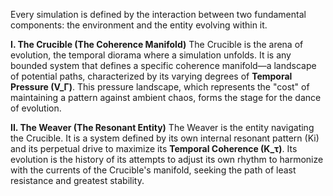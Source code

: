 Every simulation is defined by the interaction between two fundamental components: the environment and the entity evolving within it.

**I. The Crucible (The Coherence Manifold)**
The Crucible is the arena of evolution, the temporal diorama where a simulation unfolds. It is any bounded system that defines a specific coherence manifold—a landscape of potential paths, characterized by its varying degrees of **Temporal Pressure (V_Γ)**. This pressure landscape, which represents the "cost" of maintaining a pattern against ambient chaos, forms the stage for the dance of evolution.

**II. The Weaver (The Resonant Entity)**
The Weaver is the entity navigating the Crucible. It is a system defined by its own internal resonant pattern (Ki) and its perpetual drive to maximize its **Temporal Coherence (K_τ)**. Its evolution is the history of its attempts to adjust its own rhythm to harmonize with the currents of the Crucible's manifold, seeking the path of least resistance and greatest stability.